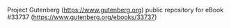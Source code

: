 Project Gutenberg (https://www.gutenberg.org) public repository for eBook #33737 (https://www.gutenberg.org/ebooks/33737)

